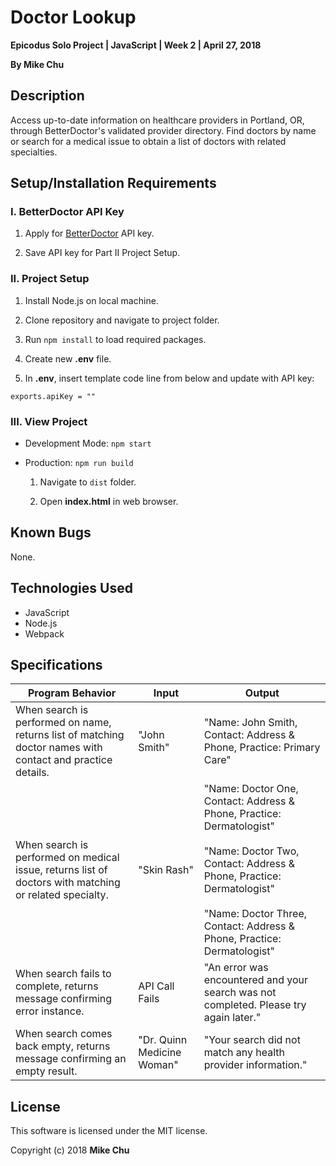 # Doctor Lookup

**Epicodus Solo Project | JavaScript | Week 2 | April 27, 2018**

**By Mike Chu**

## Description

Access up-to-date information on healthcare providers in Portland, OR, through BetterDoctor's validated provider directory. Find doctors by name or search for a medical issue to obtain a list of doctors with related specialties.

## Setup/Installation Requirements

### I. BetterDoctor API Key

1. Apply for [BetterDoctor](https://developer.betterdoctor.com/) API key.

2. Save API key for Part II Project Setup.

### II. Project Setup

1. Install Node.js on local machine.

2. Clone repository and navigate to project folder.

3. Run `npm install` to load required packages.

4. Create new **.env** file.

5. In **.env**, insert template code line from below and update with API key:
```
exports.apiKey = ""
```

### III. View Project

- Development Mode: `npm start`

- Production: `npm run build`

  1. Navigate to `dist` folder.

  2. Open **index.html** in web browser.

## Known Bugs

None.

## Technologies Used

* JavaScript
* Node.js
* Webpack

## Specifications

| Program Behavior | Input | Output |
| --- | --- | --- |
| When search is performed on name, returns list of matching doctor names with contact and practice details. | "John Smith" | "Name: John Smith, Contact: Address & Phone, Practice: Primary Care" |
| When search is performed on medical issue, returns list of doctors with matching or related specialty. | "Skin Rash" | "Name: Doctor One, Contact: Address & Phone, Practice: Dermatologist"<br><br>"Name: Doctor Two, Contact: Address & Phone, Practice: Dermatologist"<br><br>"Name: Doctor Three, Contact: Address & Phone, Practice: Dermatologist" |
| When search fails to complete, returns message confirming error instance. | API Call Fails | "An error was encountered and your search was not completed. Please try again later." |
| When search comes back empty, returns message confirming an empty result. | "Dr. Quinn Medicine Woman" | "Your search did not match any health provider information." |

## License

This software is licensed under the MIT license.

Copyright (c) 2018 **Mike Chu**
